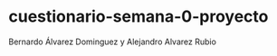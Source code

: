 # cuestionario-semana-0-proyecto
Bernardo Álvarez Dominguez y Alejandro Alvarez Rubio

<!-- Calificacion SEMANA 0
  Prof. Juan José Garnica

  Clonar repositorio: 10 pts
  Creación de archivo propuestas.html: 0 pts
  Cuestionario: 0 pts

  TOTAL: 33.33 pts
-->
